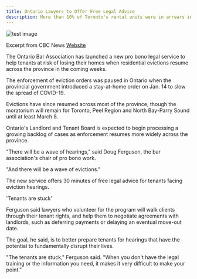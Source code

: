 ```yaml
---
title: Ontario Lawyers to Offer Free Legal Advice
description: More than 10% of Toronto's rental units were in arrears in 2020 due to the pandemic. Advocacy groups, including Toronto ACORN, are demanding that Ontario ban all evictions
---
```


![test image](../../img/acorn-protest.png)

Excerpt from CBC News [Website](https://www.cbc.ca/news/canada/toronto/ontario-bar-association-tenant-service-1.5920827)

The Ontario Bar Association has launched a new pro bono legal service to help tenants at risk of losing their homes when residential evictions resume across the province in the coming weeks.

The enforcement of eviction orders was paused in Ontario when the provincial government introduced a stay-at-home order on Jan. 14 to slow the spread of COVID-19.

Evictions have since resumed across most of the province, though the moratorium will remain for Toronto, Peel Region and North Bay-Parry Sound until at least March 8.

Ontario's Landlord and Tenant Board is expected to begin processing a growing backlog of cases as enforcement resumes more widely across the province.

"There will be a wave of hearings," said Doug Ferguson, the bar association's chair of pro bono work.

"And there will be a wave of evictions."

The new service offers 30 minutes of free legal advice for tenants facing eviction hearings.

'Tenants are stuck'

Ferguson said lawyers who volunteer for the program will walk clients through their tenant rights, and help them to negotiate agreements with landlords, such as deferring payments or delaying an eventual move-out date.

The goal, he said, is to better prepare tenants for hearings that have the potential to fundamentally disrupt their lives.

"The tenants are stuck," Ferguson said. "When you don't have the legal training or the information you need, it makes it very difficult to make your point."
